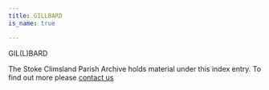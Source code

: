 ```yaml
---
title: GILLBARD
is_name: true

---
```


GIL(L)BARD


The Stoke Climsland Parish Archive holds material under this index entry. To find out more please [contact us](/contact/)
